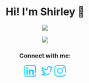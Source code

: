 <h1 align="center">Hi! I'm Shirley 🚀</h1>
<!-- <h3 align="center" style="display: flex; text-align: center">🦄 Front-End Developer | Comunicadora Social 📸 | Digital Designer 🎨</h3> -->

<p align="center">
  <img src="https://readme-typing-svg.herokuapp.com?size=24&duration=5500&color=51cbee&center=true&vCenter=true&multiline=true&width=600&height=60&lines=Web+Dev%2C+UI+Designer+%26+Communicator+%3A)"/>
</p>

<p align="center">
  <img src="https://user-images.githubusercontent.com/65095938/122179220-e9c88100-ce4c-11eb-8839-d708ba488db9.gif" />
</p>

<p align="center" dir="auto">
  
</p>



<h3 align="center">Connect with me:</h3>
<p align="center">
  <a href="https://linkedin.com/in/shirleyramos" style="margin-right: 10px;" target="_blank"><img align="center" src="https://github.com/shinnmar/images-in-readme/blob/master/linkedin.png" alt="shirleyramos" height="auto" width="32" /></a>
   <a href="https://twitter.com/shinnmar_" target="_blank"><img align="center" src="https://github.com/shinnmar/images-in-readme/blob/master/twitter.png" alt="shinnmar_" height="auto" width="32" /></a>
  <a href="https://instagram.com/shinnmar" target="_blank"><img align="center" src="https://github.com/shinnmar/images-in-readme/blob/master/instagram.png" alt="shinnmar" height="auto" width="32" /></a>
</p>

